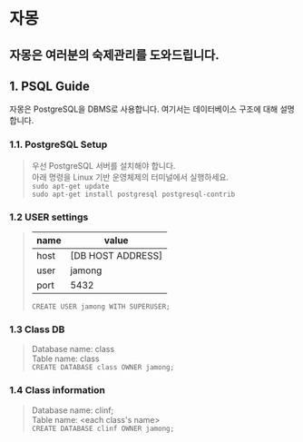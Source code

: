 # 자몽

## 자몽은 여러분의 숙제관리를 도와드립니다.

## 1. PSQL Guide

자몽은 PostgreSQL을 DBMS로 사용합니다. 여기서는 데이터베이스 구조에 대해 설명합니다.

### 1.1. PostgreSQL Setup
> 우선 PostgreSQL 서버를 설치해야 합니다.   
> 아래 명령을 Linux 기반 운영체제의 터미널에서 실행하세요.   
> `sudo apt-get update`   
> `sudo apt-get install postgresql postgresql-contrib`   

### 1.2 USER settings

> |name|value|
> |-|-|
> |host|[DB HOST ADDRESS]|
> |user|jamong|
> |port|5432|
>
> `CREATE USER jamong WITH SUPERUSER;`

### 1.3 Class DB

> Database name: class   
> Table name: class   
> `CREATE DATABASE class OWNER jamong;`

### 1.4 Class information

> Database name: clinf;   
> Table name: <each class's name>   
> `CREATE DATABASE clinf OWNER jamong;`
